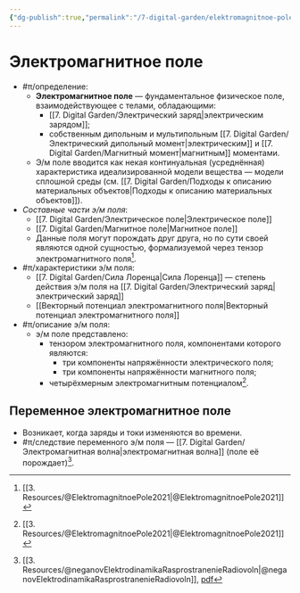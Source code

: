 ```yaml
---
{"dg-publish":true,"permalink":"/7-digital-garden/elektromagnitnoe-pole/","dgHomeLink":true,"dgPassFrontmatter":false}
---
```



# Электромагнитное поле

- #π/определение:
	- **Электромагнитное поле** — фундаментальное физическое поле, взаимодействующее с телами, обладающими:
		- [[7. Digital Garden/Электрический заряд|электрическим зарядом]];
		- собственным дипольным и мультипольным [[7. Digital Garden/Электрический дипольный момент|электрическим]] и [[7. Digital Garden/Магнитный момент|магнитным]] моментами. 
	- Э/м поле вводится как некая континуальная (усреднённая) характеристика идеализированной модели вещества — модели сплошной среды (см. [[7. Digital Garden/Подходы к описанию материальных объектов|Подходы к описанию материальных объектов]]).
- *Составные части э/м поля*:
	- [[7. Digital Garden/Электрическое поле|Электрическое поле]]
	- [[7. Digital Garden/Магнитное поле|Магнитное поле]]
	- Данные поля могут порождать друг друга, но по сути своей являются одной сущностью, формализуемой через тензор электромагнитного поля[^1].
- #π/характеристики э/м поля:
	- [[7. Digital Garden/Сила Лоренца|Сила Лоренца]] — степень действия э/м поля на [[7. Digital Garden/Электрический заряд|электрический заряд]]
	- [[Векторный потенциал электромагнитного поля|Векторный потенциал электромагнитного поля]]
- #π/описание э/м поля:
	- э/м поле представлено:
		- тензором электромагнитного поля, компонентами которого являются:
			- три компоненты напряжённости электрического поля;
			- три компоненты напряжённости магнитного поля;
		- четырёхмерным электромагнитным потенциалом[^1].

## Переменное электромагнитное поле

- Возникает, когда заряды и токи изменяются во времени.
- #π/следствие переменного э/м поля — [[7. Digital Garden/Электромагнитная волна|электромагнитная волна]] (поле её порождает)[^2].

[^1]: [[3. Resources/@ElektromagnitnoePole2021|@ElektromagnitnoePole2021]]
[^2]: [[3. Resources/@neganovElektrodinamikaRasprostranenieRadiovoln|@neganovElektrodinamikaRasprostranenieRadiovoln]], [pdf](zotero://open-pdf/library/items/XN5K97GI?page=11&annotation=3AUDHT3L)